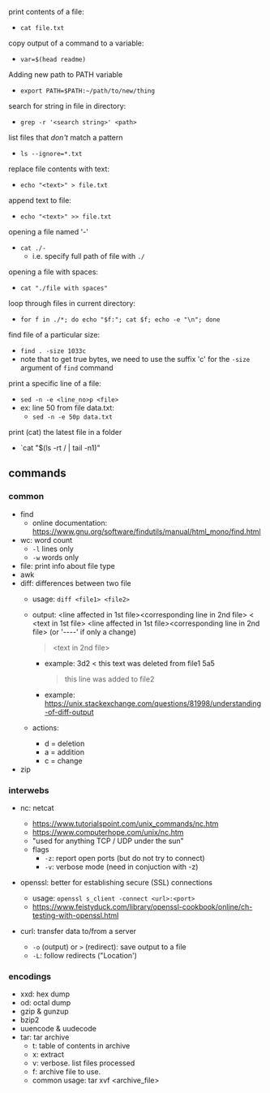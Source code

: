 


print contents of a file:
- `cat file.txt`

copy output of a command to a variable:
- `var=$(head readme)`

Adding new path to PATH variable
- `export PATH=$PATH:~/path/to/new/thing`

search for string in file in directory:
- `grep -r '<search string>' <path>`

list files that *don't* match a pattern
- `ls --ignore=*.txt`

replace file contents with text:
- `echo "<text>" > file.txt`

append text to file:
- `echo "<text>" >> file.txt`

opening a file named '-'
- `cat ./-`
    - i.e. specify full path of file with `./`

opening a file with spaces:
- `cat "./file with spaces"`

loop through files in current directory:
-  `for f in ./*; do echo "$f:"; cat $f; echo -e "\n"; done`

find file of a particular size:
- `find . -size 1033c`
- note that to get true bytes, we need to use the suffix 'c' for the `-size` argument of `find` command

print a specific line of a file:
- `sed -n -e <line_no>p <file>`
- ex: line 50 from file data.txt:
    - `sed -n -e 50p data.txt`

print (cat) the latest file in a folder
- `cat <folder>"$(ls -rt <folder>/ | tail -n1)"


## commands
### common
- find
    - online documentation: https://www.gnu.org/software/findutils/manual/html_mono/find.html
- wc: word count
    - `-l` lines only
    - `-w` words only
- file: print info about file type
- awk
- diff: differences between two file
    - usage: `diff <file1> <file2>`
    - output:
        <line affected in 1st file><action><corresponding line in 2nd file>
        < <text in 1st file>
        <line affected in 1st file><action><corresponding line in 2nd file> (or '----' if only a change)
        > <text in 2nd file>

        - example:
            3d2
            < this text was deleted from file1
            5a5
            > this line was added to file2

        - example: https://unix.stackexchange.com/questions/81998/understanding-of-diff-output

    - actions:
        - d = deletion
        - a = addition
        - c = change
- zip

        

### interwebs
- nc: netcat
    - https://www.tutorialspoint.com/unix_commands/nc.htm
    - https://www.computerhope.com/unix/nc.htm
    - "used for anything TCP / UDP under the sun"
    - flags
        - `-z`: report open ports (but do not try to connect)
        - `-v`: verbose mode (need in conjuction with -z)
- openssl: better for establishing secure (SSL) connections
    - usage: `openssl s_client -connect <url>:<port>`
    - https://www.feistyduck.com/library/openssl-cookbook/online/ch-testing-with-openssl.html

- curl: transfer data to/from a server
    - `-o` (output) or `>` (redirect): save output to a file
    - `-L`: follow redirects ("Location')

### encodings
- xxd: hex dump
- od: octal dump
- gzip & gunzup
- bzip2
- uuencode & uudecode
- tar: tar archive
    - t: table of contents in archive
    - x: extract
    - v: verbose. list files processed
    - f: archive file to use.
    - common usage: tar xvf <archive_file>